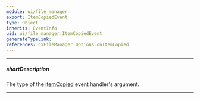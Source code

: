 ```yaml
---
module: ui/file_manager
export: ItemCopiedEvent
type: Object
inherits: EventInfo
uid: ui/file_manager:ItemCopiedEvent
generateTypeLink: 
references: dxFileManager.Options.onItemCopied
---
```

---
##### shortDescription
The type of the [itemCopied]({basewidgetpath}/Events/#itemCopied) event handler's argument.

---
<!-- Description goes here -->